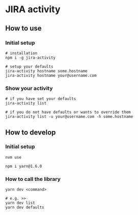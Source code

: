 # JIRA activity

## How to use

### Initial setup
```
# installation
npm i -g jira-activity

# setup your defaults
jira-activity hostname some.hostname
jira-activity hostname your@username.com
```

### Show your activity

```
# if you have set your defaults
jira-activity list

# if you do not have defaults or wants to override them
jira-activity list -u your@username.com -h some.hostname
```


## How to develop

### Initial setup
```
nvm use

npm i yarn@1.6.0
```

### How to call the library

```
yarn dev <command>

# e.g. >>
yarn dev list
yarn dev defaults
```
